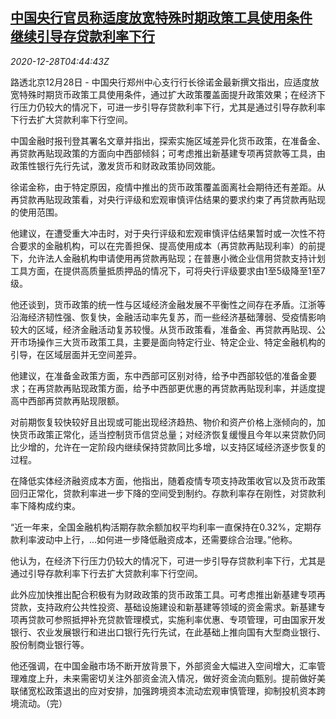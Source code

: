 <!--1609131202000-->
[中国央行官员称适度放宽特殊时期政策工具使用条件 继续引导存贷款利率下行](https://cn.reuters.com/article/china-cen-monetary-policy-loan-1228-idCNKBS29209Q)
------

<div><i>2020-12-28T04:44:43Z</i></div><p>路透北京12月28日 - 中国央行郑州中心支行行长徐诺金最新撰文指出，应适度放宽特殊时期货币政策工具使用条件，通过扩大政策覆盖面提升政策效果；在经济下行压力仍较大的情况下，可进一步引导存贷款利率下行，尤其是通过引导存款利率下行去扩大贷款利率下行空间。</p><p>中国金融时报刊登其署名文章并指出，探索实施区域差异化货币政策，在准备金、再贷款再贴现政策的方面向中西部倾斜；可考虑推出新基建专项再贷款等工具，由政策性银行先行先试，激发货币和财政政策协同效能。</p><p>徐诺金称，由于特定原因，疫情中推出的货币政策覆盖面离社会期待还有差距。从再贷款再贴现政策看，对央行评级和宏观审慎评估结果的要求约束了再贷款再贴现的使用范围。</p><p>他建议，在遭受重大冲击时，对于央行评级和宏观审慎评估结果暂时或一次性不符合要求的金融机构，可以在完善担保、提高使用成本（再贷款再贴现利率）的前提下，允许法人金融机构申请使用再贷款再贴现；在普惠小微企业信用贷款支持计划工具方面，在提供高质量抵质押品的情况下，可将央行评级要求由1至5级降至1至7级。</p><p>他还谈到，货币政策的统一性与区域经济金融发展不平衡性之间存在矛盾。江浙等沿海经济韧性强、恢复快，金融活动率先复苏，而一些经济基础薄弱、受疫情影响较大的区域，经济金融活动复苏较慢。从货币政策看，准备金、再贷款再贴现、公开市场操作三大货币政策工具，主要是面向特定行业、特定企业、特定金融机构的引导，在区域层面并无空间差异。</p><p>他建议，在准备金政策方面，东中西部可区别对待，给予中西部较低的准备金要求；在再贷款再贴现政策方面，给予中西部更优惠的再贷款再贴现利率，并适度提高中西部再贷款再贴现限额。</p><p>对前期恢复较快较好且出现或可能出现经济趋热、物价和资产价格上涨倾向的，加快货币政策正常化，适当控制货币信贷总量；对经济恢复缓慢且今年以来贷款仍同比少增的，允许在一定阶段内继续保持贷款同比多增，以支持区域经济逐步恢复的过程。</p><p>在降低实体经济融资成本方面，他指出，随着疫情专项支持政策收官以及货币政策回归正常化，贷款利率进一步下降的空间受到制约。存款利率存在刚性，对贷款利率下降构成约束。</p><p>“近一年来，全国金融机构活期存款余额加权平均利率一直保持在0.32%，定期存款利率波动中上行，...如何进一步降低融资成本，还需要综合治理。”他称。</p><p>他认为，在经济下行压力仍较大的情况下，可进一步引导存贷款利率下行，尤其是通过引导存款利率下行去扩大贷款利率下行空间。</p><p>此外应加快推出配合积极有为财政政策的货币政策工具。可考虑推出新基建专项再贷款，支持政府公共性投资、基础设施建设和新基建等领域的资金需求。新基建专项再贷款可参照抵押补充贷款管理模式，实施利率优惠、专项管理，可由国家开发银行、农业发展银行和进出口银行先行先试，在此基础上推向国有大型商业银行、股份制商业银行等。</p><p>他还强调，在中国金融市场不断开放背景下，外部资金大幅进入空间增大，汇率管理难度上升，未来需密切关注外部资金流入情况，做好资金流向甄别。提前做好美联储宽松政策退出的应对安排，加强跨境资本流动宏观审慎管理，抑制投机资本跨境流动。（完）</p>
